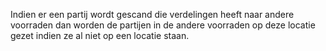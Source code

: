 Indien er een partij wordt gescand die verdelingen heeft naar andere voorraden dan worden de partijen in de andere voorraden op deze locatie gezet indien ze al niet op een locatie staan.